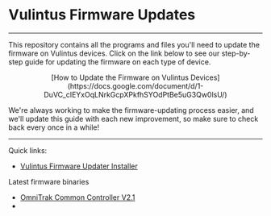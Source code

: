 # Vulintus Firmware Updates

---

This repository contains all the programs and files you'll need to update the firmware on Vulintus devices. Click on the link below to see our step-by-step guide for updating the firmware on each type of device.

<center>[How to Update the Firmware on Vulintus Devices](https://docs.google.com/document/d/1-DuVC_cIEYxOqLNrkGcpXPkfhSYOdPtBe5uG3Qw0lsU/)</center>

We're always working to make the firmware-updating process easier, and we'll update this guide with each new improvement, so make sure to check back every once in a while!

---

Quick links:

* [Vulintus Firmware Updater Installer](https://github.com/Vulintus/Vulintus_Firmware_Updates/blob/main/compiled_binaries/OmniTrak/OmniTrak_Controller_20240712.bin?raw=1)

Latest firmware binaries
* [OmniTrak Common Controller V2.1](https://github.com/Vulintus/Vulintus_Firmware_Updates/blob/main/compiled_binaries/OmniTrak/OmniTrak_Controller_20240712.bin?raw=1)
* 
